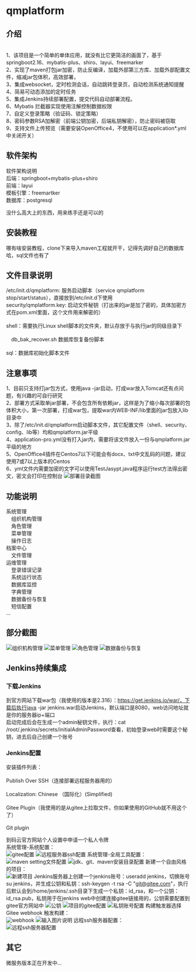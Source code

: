 # qmplatform

## 介绍
<br/>1、该项目是一个简单的单体应用，就没有比它更简洁的画面了，基于springboot2.16、mybatis-plus、shiro、layui、freemarker<br/>
2、实现了maven打包jar加密，防止反编译，加载外部第三方库、加载外部配置文件，缩减jar包体积，高效部署，<br/>
3、集成websocket，定时检测会话，自动跳转登录页，自动检测系统通知提醒<br/>
4、简易可动态添加的定时任务<br/>
5、集成Jenkins持续部署配置，提交代码自动部署流程。<br/>
6、Mybatis 拦截器实现使用注解控制数据权限<br/>
7、自定义登录策略（验证码、锁定策略）<br/>
8、密码参数RSA加解密（前端公钥加密，后端私钥解密），防止密码被窃取 <br/>
9、支持文件上传预览（需要安装OpenOffice4，不使用可以在application*.yml中关闭开关）

## 软件架构
软件架构说明<br/>
后端：springboot+mybatis-plus+shiro<br/>
前端：layui<br/>
模板引擎：freemartker<br/>
数据库：postgresql<br/>

没什么高大上的东西，用来练手还是可以的


## 安装教程

哪有啥安装教程，clone下来导入maven工程就开干，记得先调好自己的数据库哈，sql文件也有了

## 文件目录说明
/etc/init.d/qmplatform: 服务启动脚本（service qmplatform stop/start/status），直接放到/etc/init.d下使用<br/>
security/qmplatform.key: 启动文件秘钥（打出来的jar是加了密的，具体加密方式在pom.xml里面，这个文件用来解密的）<br/>	
shell：需要执行Linux shell脚本的文件夹，默认存放于与执行jar的同级目录下<br/>	
&emsp;db_bak_recover.sh   数据库恢复备份脚本<br/>	
sql：数据库初始化脚本文件

## 注意事项
1、目前只支持打jar包方式，使用java -jar启动，打成war放入Tomcat还有点问题，有兴趣的可自行研究<br/>
2、部署方式采取单jar部署，不会包含所有依赖jar，这样是为了缩小每次部署的包体积大小，第一次部署，打成war包，提取war内WEB-INF/lib里面的jar包放入lib目录中<br/>
3、除了/etc/init.d/qmplatform启动脚本文件，其它配置文件（shell、security、config、lib等）均和qmplatform.jar平级<br/>
4、application-pro.yml没有打入jar内，需要将该文件放入一份与qmplatform.jar平级的地方<br/>
5、OpenOffice4插件在Centos7以下可能会有docx、txt中文乱码的问题，建议使用7或7以上版本的Centos<br/>
6、yml文件内需要加密的文字可以使用TestJasypt.java程序运行test方法得出密文，密文会打印在控制台
![部署目录截图](https://images.gitee.com/uploads/images/2021/1008/204507_e8f763fd_1324727.png "屏幕截图.png")

## 功能说明

系统管理<br>
&emsp;组织机构管理<br>
&emsp;角色管理<br>
&emsp;菜单管理<br>
&emsp;操作日志<br>
档案中心<br>
&emsp;文件管理<br>
运维管理<br>
&emsp;登录错误记录<br>
&emsp;系统运行状态<br>
&emsp;数据库监控<br>
&emsp;字典管理<br>
&emsp;数据备份与恢复<br>
&emsp;短信配置<br>
...

## 部分截图
![组织机构管理](https://images.gitee.com/uploads/images/2021/0630/084640_d280694c_1324727.png "屏幕截图.png")
![菜单管理](https://images.gitee.com/uploads/images/2021/0630/084718_d9fb0fab_1324727.png "屏幕截图.png")
![角色管理](https://images.gitee.com/uploads/images/2021/0630/084748_1fead9b7_1324727.png "屏幕截图.png")
![数据备份与恢复](https://images.gitee.com/uploads/images/2021/0630/084810_0fc6f7d8_1324727.png "屏幕截图.png")

## Jenkins持续集成
### 下载Jenkins
到官方网站下载war包（我使用的版本是2.316）：https://get.jenkins.io/war/，下载后执行java -jar jenkins.war启动Jenkins，默认端口是8080，web访问地址就是你的服务器ip+端口<br/>
启动完成后会在生成一个admin秘钥文件，执行：cat /root/.jenkins/secrets/initialAdminPassword查看，初始登录web时需要这个秘钥，进去后自己创建一个账号<br/>
### Jenkins配置
安装插件列表：<br/>	
    Publish Over SSH（连接部署远程服务器用的）<br/>		
    Localization: Chinese （国际化）(Simplified)<br/>	
    Gitee Plugin（我使用的是从gitee上拉取文件，你如果使用的GitHub就不用这个了）<br/>	
    Git plugin<br/>	
    
到码云官方网站个人设置中申请一个私人令牌<br/>
系统管理-系统配置：<br/>
![gitee配置](https://images.gitee.com/uploads/images/2020/1218/150113_2bb02172_1324727.png "屏幕截图.png")
![远程服务器ssh配置](https://images.gitee.com/uploads/images/2020/1218/150306_12cf0216_1324727.png "屏幕截图.png")
系统管理-全局工具配置：<br/>
![maven setting文件配置](https://images.gitee.com/uploads/images/2020/1218/150411_f0483ad2_1324727.png "屏幕截图.png")
![jdk、git、maven安装目录配置](https://images.gitee.com/uploads/images/2020/1218/150643_2ab8fab6_1324727.png "屏幕截图.png")
新建一个自由风格的项目：<br/>
![新建项目](https://images.gitee.com/uploads/images/2020/1218/150906_e40606e1_1324727.png "屏幕截图.png")
Jenkins服务器上创建一个jenkins账号：useradd jenkins，切换账号su jenkins，并生成公钥和私钥：ssh-keygen -t rsa -C "git@gitee.com"，执行后默认会到/home/jenkins/.ssh目录下生成一个私钥：id_rsa，和一个公钥：id_rsa.pub，私钥用于在jenkins web中创建连接gitee链接用的，公钥需要配置到gitee官方网站中
![公钥](https://images.gitee.com/uploads/images/2020/1218/152220_e453b4bc_1324727.png "屏幕截图.png")
![项目的gitee配置](https://images.gitee.com/uploads/images/2020/1218/152701_e67105b5_1324727.png "屏幕截图.png")
![私钥账号配置](https://images.gitee.com/uploads/images/2020/1218/152919_f022dfd5_1324727.png "屏幕截图.png")
构建触发器选择 Gitee webhook 触发构建：<br/>
![webhook](https://images.gitee.com/uploads/images/2020/1218/153339_9a584d47_1324727.png "屏幕截图.png")
![输入图片说明](https://images.gitee.com/uploads/images/2020/1218/153435_4f7fd2c3_1324727.png "屏幕截图.png")
远程ssh服务器配置：<br/>
![远程ssh服务器配置](https://images.gitee.com/uploads/images/2020/1218/154040_dd220a4f_1324727.png "屏幕截图.png")
## 其它
微服务版本正在开发中...
